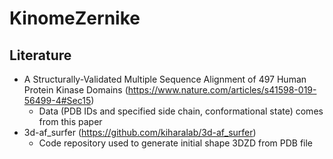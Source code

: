 # KinomeZernike

## Literature
- A Structurally-Validated Multiple Sequence Alignment of 497 Human Protein Kinase Domains (https://www.nature.com/articles/s41598-019-56499-4#Sec15)
    - Data (PDB IDs and specified side chain, conformational state) comes from this paper
- 3d-af_surfer (https://github.com/kiharalab/3d-af_surfer)
    - Code repository used to generate initial shape 3DZD from PDB file